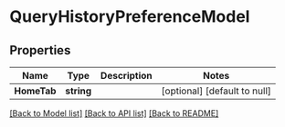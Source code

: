# QueryHistoryPreferenceModel

## Properties
Name | Type | Description | Notes
------------ | ------------- | ------------- | -------------
**HomeTab** | **string** |  | [optional] [default to null]

[[Back to Model list]](../README.md#documentation-for-models) [[Back to API list]](../README.md#documentation-for-api-endpoints) [[Back to README]](../README.md)


